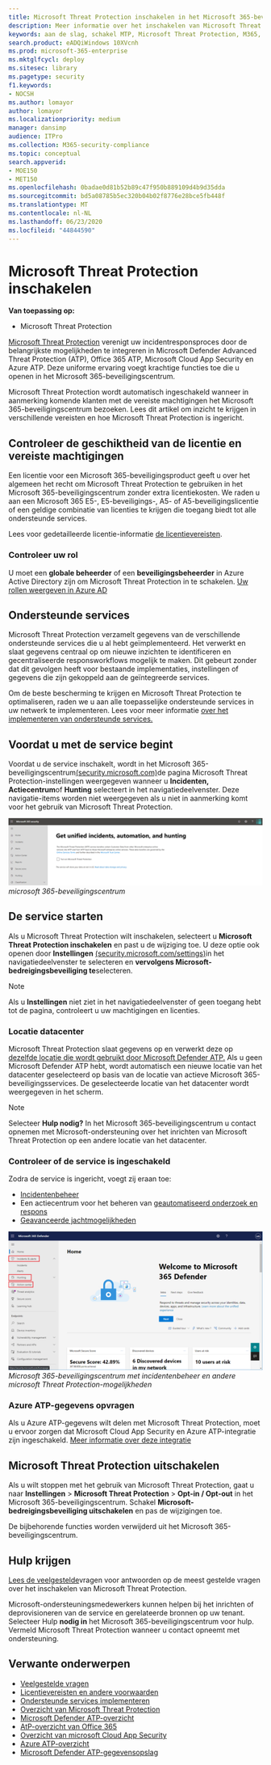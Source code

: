 ```yaml
---
title: Microsoft Threat Protection inschakelen in het Microsoft 365-beveiligingscentrum
description: Meer informatie over het inschakelen van Microsoft Threat Protection en het integreren van uw beveiligingsincident en -reactie.
keywords: aan de slag, schakel MTP, Microsoft Threat Protection, M365, beveiliging, gegevenslocatie, vereiste machtigingen, licentiegeschiktheid, instellingenpagina in
search.product: eADQiWindows 10XVcnh
ms.prod: microsoft-365-enterprise
ms.mktglfcycl: deploy
ms.sitesec: library
ms.pagetype: security
f1.keywords:
- NOCSH
ms.author: lomayor
author: lomayor
ms.localizationpriority: medium
manager: dansimp
audience: ITPro
ms.collection: M365-security-compliance
ms.topic: conceptual
search.appverid:
- MOE150
- MET150
ms.openlocfilehash: 0badae0d81b52b89c47f950b889109d4b9d35dda
ms.sourcegitcommit: bd5a08785b5ec320b04b02f8776e28bce5fb448f
ms.translationtype: MT
ms.contentlocale: nl-NL
ms.lasthandoff: 06/23/2020
ms.locfileid: "44844590"
---
```

# <a name="turn-on-microsoft-threat-protection"></a>Microsoft Threat Protection inschakelen

**Van toepassing op:**
- Microsoft Threat Protection

[Microsoft Threat Protection](microsoft-threat-protection.md) verenigt uw incidentresponsproces door de belangrijkste mogelijkheden te integreren in Microsoft Defender Advanced Threat Protection (ATP), Office 365 ATP, Microsoft Cloud App Security en Azure ATP. Deze uniforme ervaring voegt krachtige functies toe die u openen in het Microsoft 365-beveiligingscentrum.

Microsoft Threat Protection wordt automatisch ingeschakeld wanneer in aanmerking komende klanten met de vereiste machtigingen het Microsoft 365-beveiligingscentrum bezoeken. Lees dit artikel om inzicht te krijgen in verschillende vereisten en hoe Microsoft Threat Protection is ingericht.

## <a name="check-license-eligibility-and-required-permissions"></a>Controleer de geschiktheid van de licentie en vereiste machtigingen
Een licentie voor een Microsoft 365-beveiligingsproduct geeft u over het algemeen het recht om Microsoft Threat Protection te gebruiken in het Microsoft 365-beveiligingscentrum zonder extra licentiekosten. We raden u aan een Microsoft 365 E5-, E5-beveiligings-, A5- of A5-beveiligingslicentie of een geldige combinatie van licenties te krijgen die toegang biedt tot alle ondersteunde services.

Lees voor gedetailleerde licentie-informatie [de licentievereisten](prerequisites.md#licensing-requirements).

### <a name="check-your-role"></a>Controleer uw rol
U moet een **globale beheerder** of een **beveiligingsbeheerder** in Azure Active Directory zijn om Microsoft Threat Protection in te schakelen. [Uw rollen weergeven in Azure AD](https://docs.microsoft.com//azure/active-directory/users-groups-roles/directory-manage-roles-portal)

## <a name="supported-services"></a>Ondersteunde services
Microsoft Threat Protection verzamelt gegevens van de verschillende ondersteunde services die u al hebt geïmplementeerd. Het verwerkt en slaat gegevens centraal op om nieuwe inzichten te identificeren en gecentraliseerde responsworkflows mogelijk te maken. Dit gebeurt zonder dat dit gevolgen heeft voor bestaande implementaties, instellingen of gegevens die zijn gekoppeld aan de geïntegreerde services.

Om de beste bescherming te krijgen en Microsoft Threat Protection te optimaliseren, raden we u aan alle toepasselijke ondersteunde services in uw netwerk te implementeren. Lees voor meer informatie [over het implementeren van ondersteunde services.](deploy-supported-services.md)

## <a name="before-starting-the-service"></a>Voordat u met de service begint
Voordat u de service inschakelt, wordt in het Microsoft 365-beveiligingscentrum[(security.microsoft.com)](https://security.microsoft.com)de pagina Microsoft Threat Protection-instellingen weergegeven wanneer u **Incidenten,** **Actiecentrum**of **Hunting** selecteert in het navigatiedeelvenster. Deze navigatie-items worden niet weergegeven als u niet in aanmerking komt voor het gebruik van Microsoft Threat Protection.

![Afbeelding van de pagina Microsoft Threat Protection-instellingen die wordt weergegeven als Microsoft Threat Protection niet is ingeschakeld in ](../../media/mtp-enable/mtp-settings.png)
 *microsoft 365-beveiligingscentrum*

## <a name="starting-the-service"></a>De service starten
Als u Microsoft Threat Protection wilt inschakelen, selecteert u **Microsoft Threat Protection inschakelen** en past u de wijziging toe. U deze optie ook openen door **Instellingen** [(security.microsoft.com/settings)](https://security.microsoft.com/settings)in het navigatiedeelvenster te selecteren en **vervolgens Microsoft-bedreigingsbeveiliging te**selecteren.

>[!NOTE]
>Als u **Instellingen** niet ziet in het navigatiedeelvenster of geen toegang hebt tot de pagina, controleert u uw machtigingen en licenties.

### <a name="data-center-location"></a>Locatie datacenter
Microsoft Threat Protection slaat gegevens op en verwerkt deze op [dezelfde locatie die wordt gebruikt door Microsoft Defender ATP.](https://docs.microsoft.com/windows/security/threat-protection/microsoft-defender-atp/data-storage-privacy) Als u geen Microsoft Defender ATP hebt, wordt automatisch een nieuwe locatie van het datacenter geselecteerd op basis van de locatie van actieve Microsoft 365-beveiligingsservices. De geselecteerde locatie van het datacenter wordt weergegeven in het scherm.

>[!NOTE]
>Selecteer **Hulp nodig?** In het Microsoft 365-beveiligingscentrum u contact opnemen met Microsoft-ondersteuning over het inrichten van Microsoft Threat Protection op een andere locatie van het datacenter. 

### <a name="confirm-that-the-service-is-on"></a>Controleer of de service is ingeschakeld
Zodra de service is ingericht, voegt zij eraan toe:

- [Incidentenbeheer](incidents-overview.md)
- Een actiecentrum voor het beheren van [geautomatiseerd onderzoek en respons](mtp-autoir.md)
- [Geavanceerde jachtmogelijkheden](advanced-hunting-overview.md)

![Afbeelding van het navigatiedeelvenster van het Microsoft 365-beveiligingscentrum met Microsoft Threat Protection is voorzien van ](../../media/mtp-enable/mtp-on.png)
 *Microsoft 365-beveiligingscentrum met incidentenbeheer en andere microsoft Threat Protection-mogelijkheden*

### <a name="getting-azure-atp-data"></a>Azure ATP-gegevens opvragen
Als u Azure ATP-gegevens wilt delen met Microsoft Threat Protection, moet u ervoor zorgen dat Microsoft Cloud App Security en Azure ATP-integratie zijn ingeschakeld. [Meer informatie over deze integratie](https://docs.microsoft.com/cloud-app-security/aatp-integration)


## <a name="turn-off-microsoft-threat-protection"></a>Microsoft Threat Protection uitschakelen
Als u wilt stoppen met het gebruik van Microsoft Threat Protection, gaat u naar **Instellingen**  >  **Microsoft Threat Protection**  >  **Opt-in / Opt-out** in het Microsoft 365-beveiligingscentrum. Schakel **Microsoft-bedreigingsbeveiliging uitschakelen** en pas de wijzigingen toe.

De bijbehorende functies worden verwijderd uit het Microsoft 365-beveiligingscentrum.

## <a name="get-assistance"></a>Hulp krijgen

[Lees de veelgestelde](mtp-enable-faq.md)vragen voor antwoorden op de meest gestelde vragen over het inschakelen van Microsoft Threat Protection.

Microsoft-ondersteuningsmedewerkers kunnen helpen bij het inrichten of deprovisioneren van de service en gerelateerde bronnen op uw tenant. Selecteer Hulp **nodig in** het Microsoft 365-beveiligingscentrum voor hulp. Vermeld Microsoft Threat Protection wanneer u contact opneemt met ondersteuning.

## <a name="related-topics"></a>Verwante onderwerpen

- [Veelgestelde vragen](mtp-enable-faq.md)
- [Licentievereisten en andere voorwaarden](prerequisites.md)
- [Ondersteunde services implementeren](deploy-supported-services.md)
- [Overzicht van Microsoft Threat Protection](microsoft-threat-protection.md)
- [Microsoft Defender ATP-overzicht](https://docs.microsoft.com/windows/security/threat-protection/microsoft-defender-atp/microsoft-defender-advanced-threat-protection)
- [AtP-overzicht van Office 365](../office-365-security/office-365-atp.md)
- [Overzicht van microsoft Cloud App Security](https://docs.microsoft.com/cloud-app-security/what-is-cloud-app-security)
- [Azure ATP-overzicht](https://docs.microsoft.com/azure-advanced-threat-protection/what-is-atp)
- [Microsoft Defender ATP-gegevensopslag](https://docs.microsoft.com/windows/security/threat-protection/microsoft-defender-atp/data-storage-privacy)